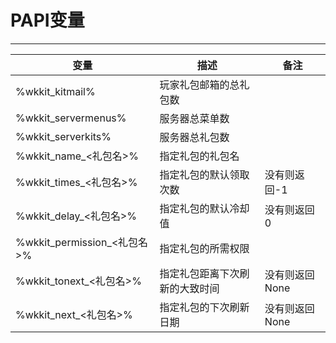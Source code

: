 # PAPI变量

---




| 变量                          | 描述                           | 备注           |
| ------------------------------- | -------------------------------- | ---------------- |
| %wkkit_kitmail%               | 玩家礼包邮箱的总礼包数         |                |
| %wkkit_servermenus%           | 服务器总菜单数                 |                |
| %wkkit_serverkits%            | 服务器总礼包数                 |                |
| %wkkit_name_<礼包名>%       | 指定礼包的礼包名               |                |
| %wkkit_times_<礼包名>%      | 指定礼包的默认领取次数         | 没有则返回-1   |
| %wkkit_delay_<礼包名>%      | 指定礼包的默认冷却值           | 没有则返回0    |
| %wkkit_permission_<礼包名>% | 指定礼包的所需权限             |                |
| %wkkit_tonext_<礼包名>%     | 指定礼包距离下次刷新的大致时间 | 没有则返回None |
| %wkkit_next_<礼包名>%       | 指定礼包的下次刷新日期         | 没有则返回None |
